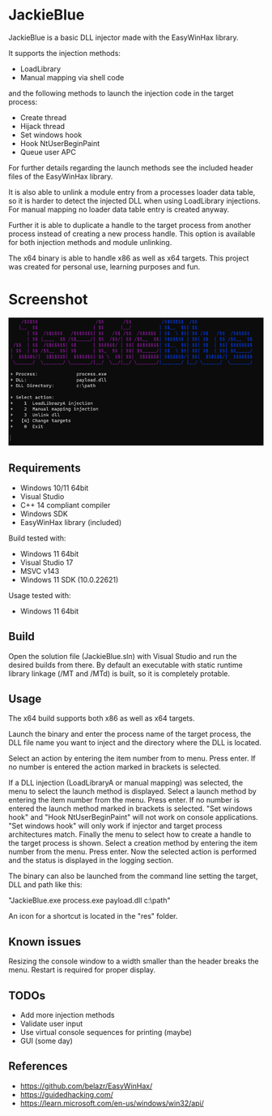 # JackieBlue
JackieBlue is a basic DLL injector made with the EasyWinHax library.

It supports the injection methods:
- LoadLibrary
- Manual mapping via shell code

and the following methods to launch the injection code in the target process:
- Create thread
- Hijack thread
- Set windows hook
- Hook NtUserBeginPaint
- Queue user APC

For further details regarding the launch methods see the included header files of the EasyWinHax library.


It is also able to unlink a module entry from a processes loader data table, so it is harder to detect the injected DLL when using LoadLibrary injections.
For manual mapping no loader data table entry is created anyway.


Further it is able to duplicate a handle to the target process from another process instead of creating a new process handle.
This option is available for both injection methods and module unlinking.


The x64 binary is able to handle x86 as well as x64 targets.
This project was created for personal use, learning purposes and fun.
# Screenshot
![alt text](https://github.com/belazr/JackieBlue/blob/master/res/screenshot.png?raw=true)

## Requirements
- Windows 10/11 64bit
- Visual Studio
- C++ 14 compliant compiler
- Windows SDK
- EasyWinHax library (included)

Build tested with:
- Windows 11 64bit
- Visual Studio 17
- MSVC v143
- Windows 11 SDK (10.0.22621)

Usage tested with:
- Windows 11 64bit

## Build
Open the solution file (JackieBlue.sln) with Visual Studio and run the desired builds from there.
By default an executable with static runtime library linkage (/MT and /MTd) is built, so it is completely protable.

## Usage
The x64 build supports both x86 as well as x64 targets.

Launch the binary and enter the process name of the target process, the DLL file name you want to inject and the directory where the DLL is located.

Select an action by entering the item number from to menu. Press enter.
If no number is entered the action marked in brackets is selected.

If a DLL injection (LoadLibraryA or manual mapping) was selected, the menu to select the launch method is displayed.
Select a launch method by entering the item number from the menu. Press enter.
If no number is entered the launch method marked in brackets is selected.
"Set windows hook" and "Hook NtUserBeginPaint" will not work on console applications.
"Set windows hook" will only work if injector and target process architectures match.
Finally the menu to select how to create a handle to the target process is shown.
Select a creation method by entering the item number from the menu. Press enter.
Now the selected action is performed and the status is displayed in the logging section.

The binary can also be launched from the command line setting the target, DLL and path like this:

"JackieBlue.exe process.exe payload.dll c:\path"

An icon for a shortcut is located in the "res" folder.

## Known issues
Resizing the console window to a width smaller than the header breaks the menu.
Restart is required for proper display.

## TODOs
- Add more injection methods
- Validate user input
- Use virtual console sequences for printing (maybe)
- GUI (some day)

## References
- https://github.com/belazr/EasyWinHax/
- https://guidedhacking.com/
- https://learn.microsoft.com/en-us/windows/win32/api/
